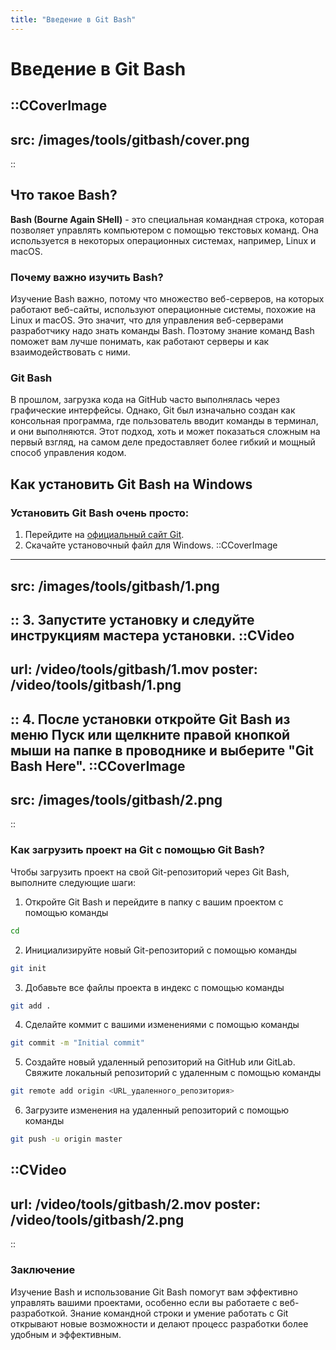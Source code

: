 ```yaml
---
title: "Введение в Git Bash"
---
```


# Введение в Git Bash
::CCoverImage
---
src: /images/tools/gitbash/cover.png
---
::

## Что такое Bash?

**Bash (Bourne Again SHell)** - это специальная командная строка, которая позволяет управлять компьютером с помощью текстовых команд. Она используется в некоторых операционных системах, например, Linux и macOS.

### Почему важно изучить Bash?

Изучение Bash важно, потому что множество веб-серверов, на которых работают веб-сайты, используют операционные системы, похожие на Linux и macOS. Это значит, что для управления веб-серверами разработчику надо знать команды Bash. Поэтому знание команд Bash поможет вам лучше понимать, как работают серверы и как взаимодействовать с ними.

### Git Bash

В прошлом, загрузка кода на GitHub часто выполнялась через графические интерфейсы. Однако, Git был изначально создан как консольная программа, где пользователь вводит команды в терминал, и они выполняются. Этот подход, хоть и может показаться сложным на первый взгляд, на самом деле предоставляет более гибкий и мощный способ управления кодом.

## Как установить Git Bash на Windows

### Установить Git Bash очень просто:

1. Перейдите на [официальный сайт Git](https://git-scm.com/downloads).
2. Скачайте установочный файл для Windows.
::CCoverImage
---
src: /images/tools/gitbash/1.png
---
:: 
3. Запустите установку и следуйте инструкциям мастера установки.
::CVideo
---
url: /video/tools/gitbash/1.mov
poster: /video/tools/gitbash/1.png
---
:: 
4. После установки откройте Git Bash из меню Пуск или щелкните правой кнопкой мыши на папке в проводнике и выберите "Git Bash Here".
::CCoverImage
---
src: /images/tools/gitbash/2.png
---
::
### Как загрузить проект на Git с помощью Git Bash?

Чтобы загрузить проект на свой Git-репозиторий через Git Bash, выполните следующие шаги:

1. Откройте Git Bash и перейдите в папку с вашим проектом с помощью команды

```bash
cd
```

2. Инициализируйте новый Git-репозиторий с помощью команды

```bash
git init
```

3. Добавьте все файлы проекта в индекс с помощью команды

```bash
git add .
```

4. Сделайте коммит с вашими изменениями с помощью команды

```bash
git commit -m "Initial commit"
```

5. Создайте новый удаленный репозиторий на GitHub или GitLab.
   Свяжите локальный репозиторий с удаленным с помощью команды

```bash
git remote add origin <URL_удаленного_репозитория>
```

6. Загрузите изменения на удаленный репозиторий с помощью команды

```bash
git push -u origin master
```

::CVideo
---
url: /video/tools/gitbash/2.mov
poster: /video/tools/gitbash/2.png
---
::

### Заключение

Изучение Bash и использование Git Bash помогут вам эффективно управлять вашими проектами, особенно если вы работаете с веб-разработкой. Знание командной строки и умение работать с Git открывают новые возможности и делают процесс разработки более удобным и эффективным.
